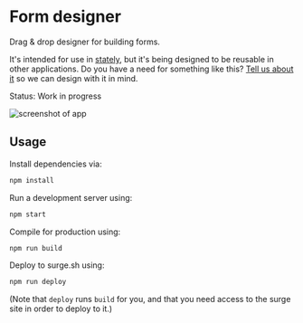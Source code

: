 # Form designer
Drag & drop designer for building forms.

It's intended for use in [stately](https://github.com/codeforphilly/stately),
but it's being designed to be reusable in other applications. Do you have a
need for something like this? [Tell us about it](https://github.com/timwis/form-designer/issues/new)
so we can design with it in mind.

Status: Work in progress

![screenshot of app](http://i.imgur.com/iaLC5Ia.png)

## Usage
Install dependencies via:
```bash
npm install
```

Run a development server using:
```bash
npm start
```

Compile for production using:
```bash
npm run build
```

Deploy to surge.sh using:
```bash
npm run deploy
```
(Note that `deploy` runs `build` for you, and that you need access to the
  surge site in order to deploy to it.)
